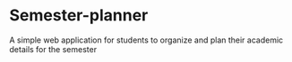 # Semester-planner
A simple web application for students to organize and plan their academic details for the semester
